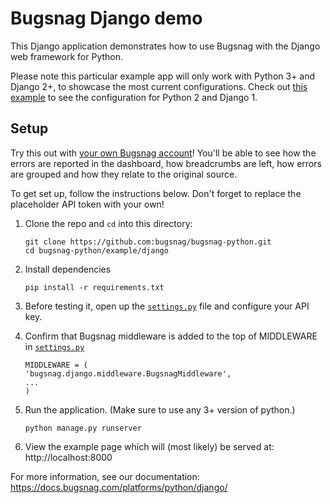 # Bugsnag Django demo

This Django application demonstrates how to use Bugsnag with the Django web framework for Python.

Please note this particular example app will only work with Python 3+ and Django 2+, to showcase the most current configurations. Check out [this example](https://github.com/bugsnag/bugsnag-python/example/django1.11) to see the configuration for  Python 2 and Django 1.

## Setup

Try this out with [your own Bugsnag account](https://app.bugsnag.com/user/new)! You'll be able to see how the errors are reported in the dashboard, how breadcrumbs are left, how errors are grouped and how they relate to the original source.

To get set up, follow the instructions below. Don't forget to replace the placeholder API token with your own!


1. Clone the repo and `cd` into this directory:
    ```shell
    git clone https://github.com:bugsnag/bugsnag-python.git
    cd bugsnag-python/example/django
    ```

1. Install dependencies
    ```shell
    pip install -r requirements.txt
    ```

1. Before testing it, open up the [`settings.py`](bugsnag_demo/settings.py)
    file and configure your API key.

1. Confirm that Bugsnag middleware is added to the top of MIDDLEWARE in [`settings.py`](bugsnag_demo/settings.py)
    ```shell
    MIDDLEWARE = (
    'bugsnag.django.middleware.BugsnagMiddleware',
    ...
    )
    ```

1. Run the application. (Make sure to use any 3+ version of python.)
    ```shell
    python manage.py runserver
    ```

1. View the example page which will (most likely) be served at: http://localhost:8000

For more information, see our documentation:
https://docs.bugsnag.com/platforms/python/django/
